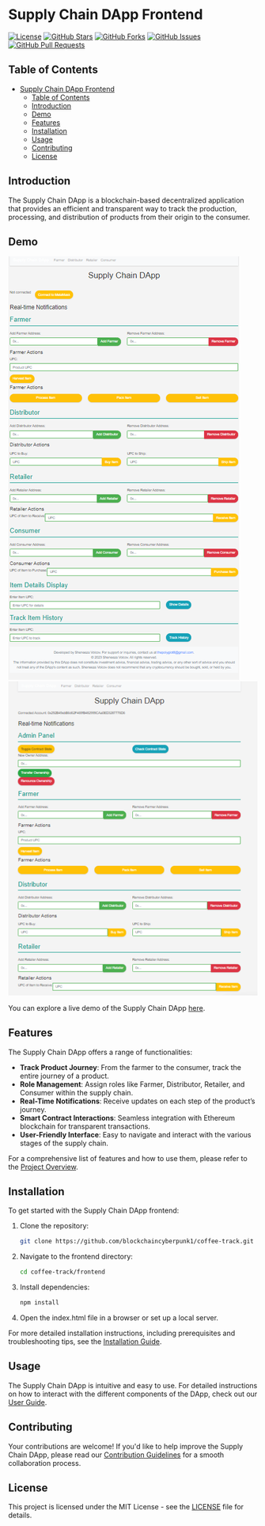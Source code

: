 # Supply Chain DApp Frontend


[![License](https://img.shields.io/badge/License-ISC-blue.svg)](LICENSE)
[![GitHub Stars](https://img.shields.io/github/stars/blockchaincyberpunk1/coffee-track)](https://github.com/blockchaincyberpunk1/coffee-track/stargazers)
[![GitHub Forks](https://img.shields.io/github/forks/blockchaincyberpunk1/coffee-track)](https://github.com/blockchaincyberpunk1/coffee-track/network/members)
[![GitHub Issues](https://img.shields.io/github/issues/blockchaincyberpunk1/coffee-track)](https://github.com/blockchaincyberpunk1/coffee-track/issues)
[![GitHub Pull Requests](https://img.shields.io/github/issues-pr/blockchaincyberpunk1/coffee-track)](https://github.com/blockchaincyberpunk1/coffee-track/pulls)


## Table of Contents

- [Supply Chain DApp Frontend](#supply-chain-dapp-frontend)
  - [Table of Contents](#table-of-contents)
  - [Introduction](#introduction)
  - [Demo](#demo)
  - [Features](#features)
  - [Installation](#installation)
  - [Usage](#usage)
  - [Contributing](#contributing)
  - [License](#license)

## Introduction

The Supply Chain DApp is a blockchain-based decentralized application that provides an efficient and transparent way to track the production, processing, and distribution of products from their origin to the consumer.

## Demo

![Supply Chain DApp Screenshot 1](screenshots/screenshot1.png)
![Supply Chain DApp Screenshot 2](screenshots/screenshot2.png)


You can explore a live demo of the Supply Chain DApp [here](https://supplychaindapp.example.com).


## Features

The Supply Chain DApp offers a range of functionalities:

- **Track Product Journey**: From the farmer to the consumer, track the entire journey of a product.
- **Role Management**: Assign roles like Farmer, Distributor, Retailer, and Consumer within the supply chain.
- **Real-Time Notifications**: Receive updates on each step of the product’s journey.
- **Smart Contract Interactions**: Seamless integration with Ethereum blockchain for transparent transactions.
- **User-Friendly Interface**: Easy to navigate and interact with the various stages of the supply chain.

For a comprehensive list of features and how to use them, please refer to the [Project Overview](Project-Overview.md).

## Installation

To get started with the Supply Chain DApp frontend:

1. Clone the repository:

   ```bash
   git clone https://github.com/blockchaincyberpunk1/coffee-track.git
   ```

2. Navigate to the frontend directory:

   ```bash
   cd coffee-track/frontend
   ```

3. Install dependencies:

   ```bash
   npm install
   ```

4. Open the index.html file in a browser or set up a local server.


For more detailed installation instructions, including prerequisites and troubleshooting tips, see the [Installation Guide](Installation.md).

## Usage

The Supply Chain DApp is intuitive and easy to use. For detailed instructions on how to interact with the different components of the DApp, check out our [User Guide](User-Guide.md). 

## Contributing

Your contributions are welcome! If you'd like to help improve the Supply Chain DApp, please read our [Contribution Guidelines](CONTRIBUTING.md) for a smooth collaboration process.

## License

This project is licensed under the MIT License - see the [LICENSE](LICENSE) file for details.

